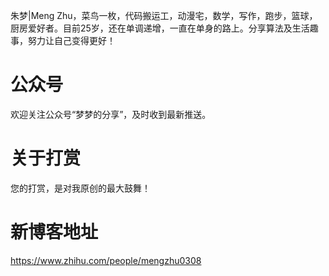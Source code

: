 朱梦|Meng Zhu，菜鸟一枚，代码搬运工，动漫宅，数学，写作，跑步，篮球，厨房爱好者。目前25岁，还在单调递增，一直在单身的路上。分享算法及生活趣事，努力让自己变得更好！

# 公众号
欢迎关注公众号“梦梦的分享”，及时收到最新推送。

# 关于打赏
您的打赏，是对我原创的最大鼓舞！

# 新博客地址
https://www.zhihu.com/people/mengzhu0308
